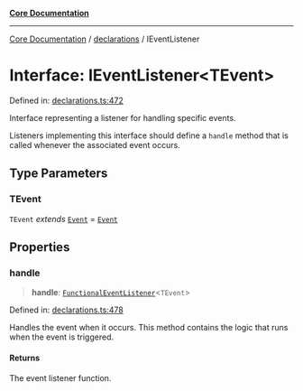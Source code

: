 [**Core Documentation**](../../README.md)

***

[Core Documentation](../../README.md) / [declarations](../README.md) / IEventListener

# Interface: IEventListener\<TEvent\>

Defined in: [declarations.ts:472](https://github.com/stonemjs/core/blob/b1f29857c7f1e529739f22d486494bed3b22d2c6/src/declarations.ts#L472)

Interface representing a listener for handling specific events.

Listeners implementing this interface should define a `handle` method
that is called whenever the associated event occurs.

## Type Parameters

### TEvent

`TEvent` *extends* [`Event`](../../events/Event/classes/Event.md) = [`Event`](../../events/Event/classes/Event.md)

## Properties

### handle

> **handle**: [`FunctionalEventListener`](../type-aliases/FunctionalEventListener.md)\<`TEvent`\>

Defined in: [declarations.ts:478](https://github.com/stonemjs/core/blob/b1f29857c7f1e529739f22d486494bed3b22d2c6/src/declarations.ts#L478)

Handles the event when it occurs. This method contains the logic that runs when the event is triggered.

#### Returns

The event listener function.
